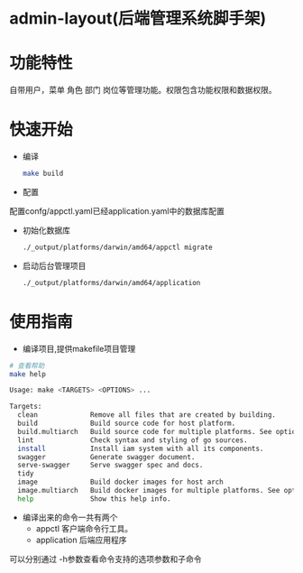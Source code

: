 # admin-layout(后端管理系统脚手架)


# 功能特性

自带用户，菜单 角色 部门 岗位等管理功能。权限包含功能权限和数据权限。


# 快速开始

* 编译

    ```bash
    make build
    ```
  
* 配置

配置confg/appctl.yaml已经application.yaml中的数据库配置

* 初始化数据库

    ```bash
    ./_output/platforms/darwin/amd64/appctl migrate
    ```


* 启动后台管理项目
  
    ```bash
    ./_output/platforms/darwin/amd64/application 
    ```


# 使用指南

* 编译项目,提供makefile项目管理
```bash
# 查看帮助
make help

Usage: make <TARGETS> <OPTIONS> ...

Targets:
  clean             Remove all files that are created by building.
  build             Build source code for host platform.
  build.multiarch   Build source code for multiple platforms. See option PLATFORMS.
  lint              Check syntax and styling of go sources.
  install           Install iam system with all its components.
  swagger           Generate swagger document.
  serve-swagger     Serve swagger spec and docs.
  tidy
  image             Build docker images for host arch
  image.multiarch   Build docker images for multiple platforms. See option PLATFORMS.
  help              Show this help info.
```

* 编译出来的命令一共有两个
  * appctl  客户端命令行工具。
  * application 后端应用程序
    
可以分别通过 -h参数查看命令支持的选项参数和子命令


